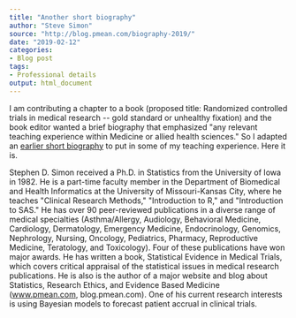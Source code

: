```yaml
---
title: "Another short biography"
author: "Steve Simon"
source: "http://blog.pmean.com/biography-2019/"
date: "2019-02-12"
categories:
- Blog post
tags:
- Professional details
output: html_document
---
```


I am contributing a chapter to a book (proposed title: Randomized controlled trials in medical research -- gold standard or unhealthy fixation) and the book editor wanted a brief biography that emphasized "any relevant teaching experience within Medicine or allied health sciences." So I adapted an [earlier short biography][sim3] to put in some of my teaching experience. Here it is.

<!---More--->

Stephen D. Simon received a Ph.D. in Statistics from the University of Iowa in 1982. He is a part-time faculty member in the Department of Biomedical and Health Informatics at the University of Missouri-Kansas City, where he teaches "Clinical Research Methods," "Introduction to R," and "Introduction to SAS." He has over 90 peer-reviewed publications in a diverse range of medical specialties (Asthma/Allergy, Audiology, Behavioral Medicine, Cardiology, Dermatology, Emergency Medicine, Endocrinology, Genomics, Nephrology, Nursing, Oncology, Pediatrics, Pharmacy, Reproductive Medicine, Teratology, and Toxicology). Four of these publications have won major awards. He has written a book, Statistical Evidence in Medical Trials, which covers critical appraisal of the statistical issues in medical research publications. He is also is the author of a major website and blog about Statistics, Research Ethics, and Evidence Based Medicine (www.pmean.com, blog.pmean.com). One of his current research interests is using Bayesian models to forecast patient accrual in clinical trials.

[sim3]: http://www.pmean.com/biography-2016/